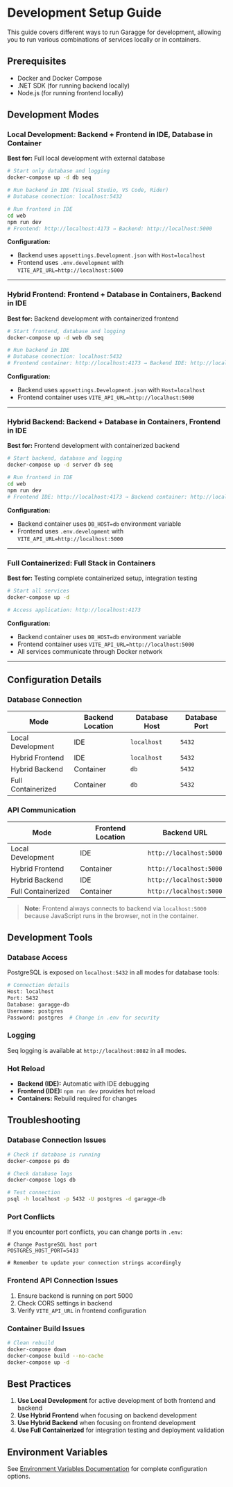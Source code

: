 # Development Setup Guide

This guide covers different ways to run Garagge for development, allowing you to run various combinations of services locally or in containers.

## Prerequisites

- Docker and Docker Compose
- .NET SDK (for running backend locally)
- Node.js (for running frontend locally)

## Development Modes

### Local Development: Backend + Frontend in IDE, Database in Container

**Best for:** Full local development with external database

```bash
# Start only database and logging
docker-compose up -d db seq

# Run backend in IDE (Visual Studio, VS Code, Rider)
# Database connection: localhost:5432

# Run frontend in IDE  
cd web
npm run dev
# Frontend: http://localhost:4173 → Backend: http://localhost:5000
```

**Configuration:**
- Backend uses `appsettings.Development.json` with `Host=localhost`
- Frontend uses `.env.development` with `VITE_API_URL=http://localhost:5000`

---

### Hybrid Frontend: Frontend + Database in Containers, Backend in IDE

**Best for:** Backend development with containerized frontend

```bash
# Start frontend, database and logging
docker-compose up -d web db seq

# Run backend in IDE
# Database connection: localhost:5432
# Frontend container: http://localhost:4173 → Backend IDE: http://localhost:5000
```

**Configuration:**
- Backend uses `appsettings.Development.json` with `Host=localhost` 
- Frontend container uses `VITE_API_URL=http://localhost:5000`

---

### Hybrid Backend: Backend + Database in Containers, Frontend in IDE

**Best for:** Frontend development with containerized backend

```bash
# Start backend, database and logging
docker-compose up -d server db seq

# Run frontend in IDE
cd web  
npm run dev
# Frontend IDE: http://localhost:4173 → Backend container: http://localhost:5000
```

**Configuration:**
- Backend container uses `DB_HOST=db` environment variable
- Frontend uses `.env.development` with `VITE_API_URL=http://localhost:5000`

---

### Full Containerized: Full Stack in Containers

**Best for:** Testing complete containerized setup, integration testing

```bash
# Start all services
docker-compose up -d

# Access application: http://localhost:4173
```

**Configuration:**
- Backend container uses `DB_HOST=db` environment variable
- Frontend container uses `VITE_API_URL=http://localhost:5000`
- All services communicate through Docker network

---

## Configuration Details

### Database Connection

| Mode | Backend Location | Database Host | Database Port |
|------|------------------|---------------|---------------|
| Local Development | IDE | `localhost` | `5432` |
| Hybrid Frontend | IDE | `localhost` | `5432` |
| Hybrid Backend | Container | `db` | `5432` |
| Full Containerized | Container | `db` | `5432` |

### API Communication

| Mode | Frontend Location | Backend URL |
|------|-------------------|-------------|
| Local Development | IDE | `http://localhost:5000` |
| Hybrid Frontend | Container | `http://localhost:5000` |
| Hybrid Backend | IDE | `http://localhost:5000` |
| Full Containerized | Container | `http://localhost:5000` |

> **Note:** Frontend always connects to backend via `localhost:5000` because JavaScript runs in the browser, not in the container.

## Development Tools

### Database Access

PostgreSQL is exposed on `localhost:5432` in all modes for database tools:

```bash
# Connection details
Host: localhost
Port: 5432
Database: garagge-db
Username: postgres
Password: postgres  # Change in .env for security
```

### Logging

Seq logging is available at `http://localhost:8082` in all modes.

### Hot Reload

- **Backend (IDE):** Automatic with IDE debugging
- **Frontend (IDE):** `npm run dev` provides hot reload
- **Containers:** Rebuild required for changes

## Troubleshooting

### Database Connection Issues

```bash
# Check if database is running
docker-compose ps db

# Check database logs
docker-compose logs db

# Test connection
psql -h localhost -p 5432 -U postgres -d garagge-db
```

### Port Conflicts

If you encounter port conflicts, you can change ports in `.env`:

```env
# Change PostgreSQL host port
POSTGRES_HOST_PORT=5433

# Remember to update your connection strings accordingly
```

### Frontend API Connection Issues

1. Ensure backend is running on port 5000
2. Check CORS settings in backend
3. Verify `VITE_API_URL` in frontend configuration

### Container Build Issues

```bash
# Clean rebuild
docker-compose down
docker-compose build --no-cache
docker-compose up -d
```

## Best Practices

1. **Use Local Development** for active development of both frontend and backend
2. **Use Hybrid Frontend** when focusing on backend development
3. **Use Hybrid Backend** when focusing on frontend development  
4. **Use Full Containerized** for integration testing and deployment validation

## Environment Variables

See [Environment Variables Documentation](ENVIRONMENT_VARIABLES.md) for complete configuration options.
